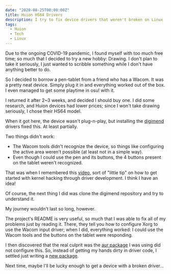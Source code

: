 ```yaml
---
date: "2020-08-25T00:00:00Z"
title: Huion HS64 Drivers
description: I try to fix device drivers that weren't broken on Linux
tags:
  - Huion
  - Tech
  - Linux
---
```


Due to the ongoing COVID-19 pandemic, I found myself with too much free time; so much that I decided to try a new
hobby: Drawing. I don't plan to take it seriously, I just wanted to scribble something while I don't have anything
better to do.

So I decided to borrow a pen-tablet from a friend who has a Wacom. It was a pretty neat device.
Simply plug it in and everything worked out of the box. I even managed to get some playtime in osu! with it.

I returned it after 2~3 weeks, and decided I should buy one. I did some research, and Huion devices
had lower prices; since I won't take drawing seriously, I chose their HS64 model.

When it got here, the device wasn't plug-n-play, but installing the [digimend](https://github.com/DIGImend/digimend-kernel-drivers) drivers fixed this. At least partially.

Two things didn't work:

- The Wacom tools didn't recognize the device, so things like configuring the active area weren't possible (at least not in a simple way).
- Even though I could use the pen and its buttons, the 4 buttons present on the tablet weren't recognized.

That was when I remembered this [video](https://www.youtube.com/watch?v=juGNPLdjLH4), sort of "little tip" on how to get started with kernel hacking through driver development. I think I have an idea!

Of course, the next thing I did was clone the digimend repository and try to understand it.

My journey wouldn't last so long, however.

The project's README is very useful, so much that I was able to fix all of my problems just by reading it.
There, they tell you how to configure Xorg to use the Wacom input driver; when I did, everything worked: I could use the Wacom tools and the buttons on the tablet were responding.

I then discovered that the real culprit was the [aur package](https://aur.archlinux.org/packages/digimend-kernel-drivers-dkms-git/) I was using did not configure this. So, instead of getting my hands dirty in driver code, I settled just writing a [new package](https://aur.archlinux.org/packages/digimend-drivers-git-dkms/).

Next time, maybe I'll be lucky enough to get a device with a broken driver...
